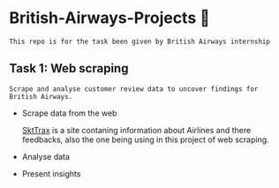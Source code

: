 # British-Airways-Projects 

    This repo is for the task been given by British Airways internship

## Task 1: Web scraping
    Scrape and analyse customer review data to uncover findings for British Airways.

- Scrape data from the web
    
    [SktTrax](https://www.airlinequality.com/airline-reviews) is a site contaning information about Airlines and there feedbacks, also the one being using in this project of web scraping.
- Analyse data

- Present insights
